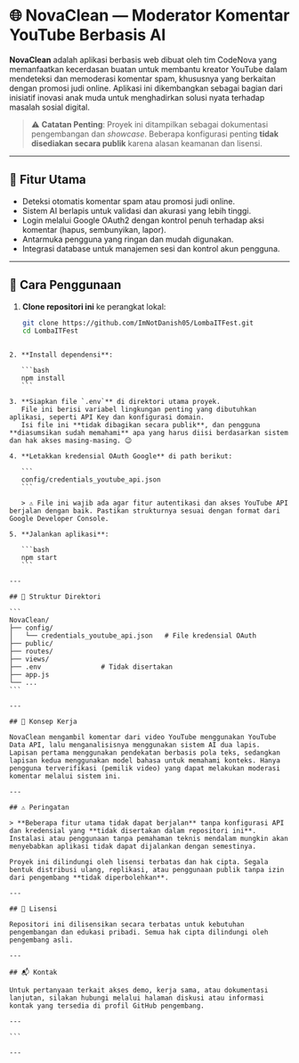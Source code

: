 # 🌐 NovaClean — Moderator Komentar YouTube Berbasis AI

**NovaClean** adalah aplikasi berbasis web dibuat oleh tim CodeNova yang memanfaatkan kecerdasan buatan untuk membantu kreator YouTube dalam mendeteksi dan memoderasi komentar spam, khususnya yang berkaitan dengan promosi judi online. Aplikasi ini dikembangkan sebagai bagian dari inisiatif inovasi anak muda untuk menghadirkan solusi nyata terhadap masalah sosial digital.

> ⚠️ **Catatan Penting**: Proyek ini ditampilkan sebagai dokumentasi pengembangan dan _showcase_. Beberapa konfigurasi penting **tidak disediakan secara publik** karena alasan keamanan dan lisensi.

---

## 🚀 Fitur Utama

- Deteksi otomatis komentar spam atau promosi judi online.
- Sistem AI berlapis untuk validasi dan akurasi yang lebih tinggi.
- Login melalui Google OAuth2 dengan kontrol penuh terhadap aksi komentar (hapus, sembunyikan, lapor).
- Antarmuka pengguna yang ringan dan mudah digunakan.
- Integrasi database untuk manajemen sesi dan kontrol akun pengguna.

---

## 🔧 Cara Penggunaan

1. **Clone repositori ini** ke perangkat lokal:
   ```bash
   git clone https://github.com/ImNotDanish05/LombaITFest.git
   cd LombaITFest
````

2. **Install dependensi**:

   ```bash
   npm install
   ```

3. **Siapkan file `.env`** di direktori utama proyek.
   File ini berisi variabel lingkungan penting yang dibutuhkan aplikasi, seperti API Key dan konfigurasi domain.
   Isi file ini **tidak dibagikan secara publik**, dan pengguna **diasumsikan sudah memahami** apa yang harus diisi berdasarkan sistem dan hak akses masing-masing. 😉

4. **Letakkan kredensial OAuth Google** di path berikut:

   ```
   config/credentials_youtube_api.json
   ```

   > ⚠️ File ini wajib ada agar fitur autentikasi dan akses YouTube API berjalan dengan baik. Pastikan strukturnya sesuai dengan format dari Google Developer Console.

5. **Jalankan aplikasi**:

   ```bash
   npm start
   ```

---

## 📁 Struktur Direktori

```
NovaClean/
├── config/
│   └── credentials_youtube_api.json   # File kredensial OAuth
├── public/
├── routes/
├── views/
├── .env               # Tidak disertakan
├── app.js
└── ...
```

---

## 🧠 Konsep Kerja

NovaClean mengambil komentar dari video YouTube menggunakan YouTube Data API, lalu menganalisisnya menggunakan sistem AI dua lapis. Lapisan pertama menggunakan pendekatan berbasis pola teks, sedangkan lapisan kedua menggunakan model bahasa untuk memahami konteks. Hanya pengguna terverifikasi (pemilik video) yang dapat melakukan moderasi komentar melalui sistem ini.

---

## ⚠️ Peringatan

> **Beberapa fitur utama tidak dapat berjalan** tanpa konfigurasi API dan kredensial yang **tidak disertakan dalam repositori ini**. Instalasi atau penggunaan tanpa pemahaman teknis mendalam mungkin akan menyebabkan aplikasi tidak dapat dijalankan dengan semestinya.

Proyek ini dilindungi oleh lisensi terbatas dan hak cipta. Segala bentuk distribusi ulang, replikasi, atau penggunaan publik tanpa izin dari pengembang **tidak diperbolehkan**.

---

## 📄 Lisensi

Repositori ini dilisensikan secara terbatas untuk kebutuhan pengembangan dan edukasi pribadi. Semua hak cipta dilindungi oleh pengembang asli.

---

## 📬 Kontak

Untuk pertanyaan terkait akses demo, kerja sama, atau dokumentasi lanjutan, silakan hubungi melalui halaman diskusi atau informasi kontak yang tersedia di profil GitHub pengembang.

---

```

---
